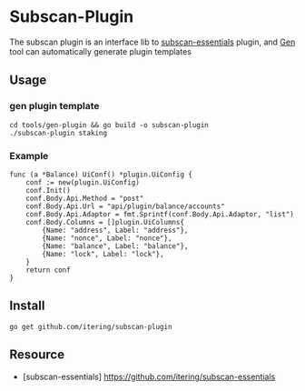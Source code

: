 # Subscan-Plugin


The subscan plugin is an interface lib to [subscan-essentials](https://github.com/itering/subscan-essentials) plugin, and [Gen](https://github.com/itering/subscan-plugin/tree/master/tools) tool can automatically generate plugin templates

## Usage

### gen plugin template

```
cd tools/gen-plugin && go build -o subscan-plugin
./subscan-plugin staking
```

### Example

```
func (a *Balance) UiConf() *plugin.UiConfig {
	conf := new(plugin.UiConfig)
	conf.Init()
	conf.Body.Api.Method = "post"
	conf.Body.Api.Url = "api/plugin/balance/accounts"
	conf.Body.Api.Adaptor = fmt.Sprintf(conf.Body.Api.Adaptor, "list")
	conf.Body.Columns = []plugin.UiColumns{
		{Name: "address", Label: "address"},
		{Name: "nonce", Label: "nonce"},
		{Name: "balance", Label: "balance"},
		{Name: "lock", Label: "lock"},
	}
	return conf
}
```



## Install

```
go get github.com/itering/subscan-plugin
```

## Resource
 
- [subscan-essentials] https://github.com/itering/subscan-essentials
